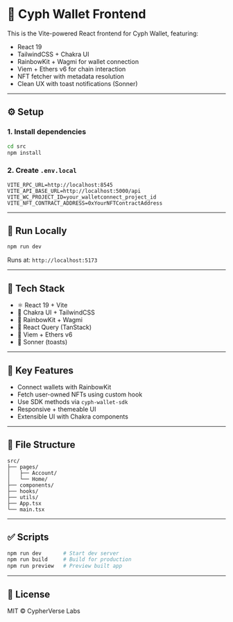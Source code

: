 # 🧪 Cyph Wallet Frontend

This is the Vite-powered React frontend for Cyph Wallet, featuring:

- React 19
- TailwindCSS + Chakra UI
- RainbowKit + Wagmi for wallet connection
- Viem + Ethers v6 for chain interaction
- NFT fetcher with metadata resolution
- Clean UX with toast notifications (Sonner)

---

## ⚙️ Setup

### 1. Install dependencies

```bash
cd src
npm install
````

### 2. Create `.env.local`

```env
VITE_RPC_URL=http://localhost:8545
VITE_API_BASE_URL=http://localhost:5000/api
VITE_WC_PROJECT_ID=your_walletconnect_project_id
VITE_NFT_CONTRACT_ADDRESS=0xYourNFTContractAddress
```

---

## 🧪 Run Locally

```bash
npm run dev
```

Runs at: `http://localhost:5173`

---

## 🧱 Tech Stack

* ⚛️ React 19 + Vite
* 💅 Chakra UI + TailwindCSS
* 🌉 RainbowKit + Wagmi
* 🧠 React Query (TanStack)
* 🔌 Viem + Ethers v6
* 🔔 Sonner (toasts)

---

## 🧩 Key Features

* Connect wallets with RainbowKit
* Fetch user-owned NFTs using custom hook
* Use SDK methods via `cyph-wallet-sdk`
* Responsive + themeable UI
* Extensible UI with Chakra components

---

## 📁 File Structure

```
src/
├── pages/
│   ├── Account/
│   └── Home/
├── components/
├── hooks/
├── utils/
├── App.tsx
└── main.tsx
```

---

## ✅ Scripts

```bash
npm run dev       # Start dev server
npm run build     # Build for production
npm run preview   # Preview built app
```

---

## 🧾 License

MIT © CypherVerse Labs
